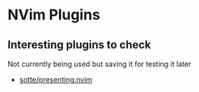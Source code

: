 # NVim Plugins

## Interesting plugins to check
Not currently being used but saving it for testing it later

- [sotte/presenting.nvim](https://github.com/sotte/presenting.nvim)
